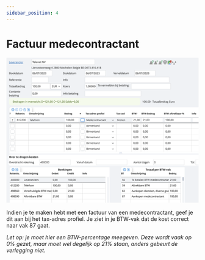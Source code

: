 ```yaml
---
sidebar_position: 4
---
```


# Factuur medecontractant

![alt text](../../../../../resources/documentboeken/aankoopboekingen/image-3.png)

Indien je te maken hebt met een factuur van een medecontractant, geef je dit aan bij het tax-adres profiel. Je ziet in je BTW-vak dat de kost correct naar vak 87 gaat.

*Let op: je moet hier een BTW-percentage meegeven. Deze wordt vaak op 0% gezet, maar moet wel degelijk op 21% staan, anders gebeurt de verlegging niet.*